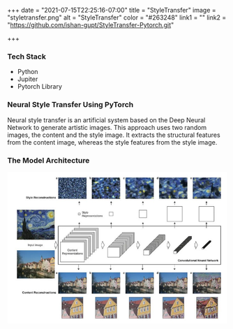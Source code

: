+++
date = "2021-07-15T22:25:16-07:00"
title = "StyleTransfer"
image = "styletransfer.png"
alt = "StyleTransfer"
color = "#263248"
link1 = ""
link2 = "https://github.com/ishan-gupt/StyleTransfer-Pytorch.git"

+++

### Tech Stack

- Python
- Jupiter
- Pytorch Library

### Neural Style Transfer Using PyTorch

Neural style transfer is an artificial system based on the Deep Neural Network to generate artistic images. This approach uses two random images, the content and the style image. It extracts the structural features from the content image, whereas the style features from the style image.

### The Model Architecture

![Model](../projpics/stltfr.jpg)
